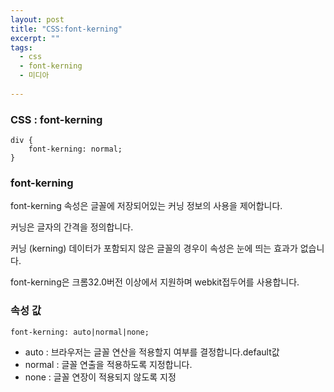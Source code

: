 ```yaml
---
layout: post
title: "CSS:font-kerning"
excerpt: ""
tags: 
  - css
  - font-kerning
  - 미디아
  
---
```



### CSS : font-kerning
```
div { 
    font-kerning: normal;
}
```
### font-kerning

font-kerning 속성은 글꼴에 저장되어있는 커닝 정보의 사용을 제어합니다.

커닝은 글자의 간격을 정의합니다.

커닝 (kerning) 데이터가 포함되지 않은 글꼴의 경우이 속성은 눈에 띄는 효과가 없습니다.

font-kerning은 크롬32.0버전 이상에서 지원하며 webkit접두어를 사용합니다.

### 속성 값

`font-kerning: auto|normal|none;`

+ auto : 브라우저는 글꼴 연산을 적용할지 여부를 결정합니다.default값
+ normal : 글꼴 연출을 적용하도록 지정합니다.
+ none	 : 글꼴 연장이 적용되지 않도록 지정
